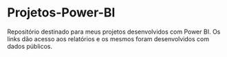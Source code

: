 # Projetos-Power-BI
Repositório destinado para meus projetos desenvolvidos com Power BI.
Os links dão acesso aos relatórios e os mesmos foram desenvolvidos com dados públicos.
